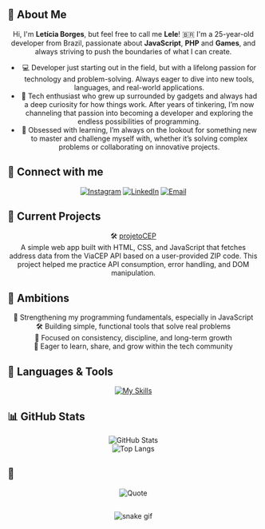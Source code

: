 ## 👋 About Me

<p align="center">Hi, I'm <strong>Letícia Borges</strong>, but feel free to call me <strong>Lele</strong>!  
🇧🇷 I'm a 25-year-old developer from Brazil, passionate about <strong>JavaScript</strong>, <strong>PHP</strong> and <strong>Games</strong>, and always striving to push the boundaries of what I can create.</p>

<ul style="text-align: center;">
  <li>💻 Developer just starting out in the field, but with a lifelong passion for technology and problem-solving. Always eager to dive into new tools, languages, and real-world applications.</li>
  <li>🚀 Tech enthusiast who grew up surrounded by gadgets and always had a deep curiosity for how things work. After years of tinkering, I’m now channeling that passion into becoming a developer and exploring the endless possibilities of programming.</li>
  <li>🌱 Obsessed with learning, I’m always on the lookout for something new to master and challenge myself with, whether it’s solving complex problems or collaborating on innovative projects.</li>
</ul>

## 🔗 Connect with me

<p align="center">
  <a href="https://instagram.com/hellticia"><img src="https://img.shields.io/badge/Instagram-%23E4405F.svg?logo=Instagram&logoColor=white" alt="Instagram"></a>
  <a href="https://linkedin.com/in/leticiabneves"><img src="https://img.shields.io/badge/LinkedIn-%230077B5.svg?logo=linkedin&logoColor=white" alt="LinkedIn"></a>
  <a href="mailto:leborgesneves@gmail.com"><img src="https://img.shields.io/badge/Email-D14836?logo=gmail&logoColor=white" alt="Email"></a>
</p>

## 🚀 Current Projects

<p align="center">
  🛠️ <a href="https://github.com/hellticia/projetoCEP">projetoCEP</a><br>
  A simple web app built with HTML, CSS, and JavaScript that fetches address data from the ViaCEP API based on a user-provided ZIP code. This project helped me practice API consumption, error handling, and DOM manipulation.
</p>

## 🌟 Ambitions

<p align="center">
  🧠 Strengthening my programming fundamentals, especially in JavaScript <br>
  🛠️ Building simple, functional tools that solve real problems <br>
  🎯 Focused on consistency, discipline, and long-term growth <br>
  🤝 Eager to learn, share, and grow within the tech community
</p>

## 🧰 Languages & Tools

<p align="center">
  <a href="https://skillicons.dev"><img src="https://skillicons.dev/icons?i=php,laravel,gulp,jquery,javascript,react,vue,mysql,nodejs,css,vscode,discord" alt="My Skills"></a>
</p>

## 📊 GitHub Stats

<p align="center">
  <img src="https://github-readme-stats.vercel.app/api?username=snowborges&theme=midnight-purple&show_icons=true&hide_border=true&count_private=true" alt="GitHub Stats">
  <br>
  <img src="https://github-readme-stats.vercel.app/api/top-langs/?username=snowborges&theme=midnight-purple&show_icons=true&hide_border=true&layout=compact" alt="Top Langs">
</p>

## 💭
<p align="center">
  <img src="https://quotes-github-readme.vercel.app/api?type=vetical&theme=tokyonight" alt="Quote">
</p>

##
<p align="center">
  <img src="https://github.com/snowborges/snowborges/blob/output/github-snake-dark.svg" alt="snake gif">
</p>
